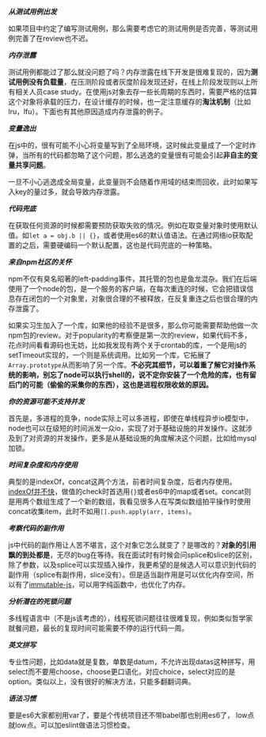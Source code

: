 ***从测试用例出发***

如果项目中约定了编写测试用例，那么需要考虑它的测试用例是否完善，等测试用例完善了在review也不迟。

***内存泄露***

测试用例都能过了那么就没问题了吗？内存泄露在线下开发是很难复现的，因为**测试用例没有负载量**，在压测阶段或者灰度阶段发现还好，在线上阶段发现则以上所有相关人员case study。在使用js对象去存一些长周期的东西时，需要严格的估算这个对象将承载的压力，在设计缓存的时候，也一定注意缓存的**淘汰机制**（比如lru，lfu）。下面也有其他原因造成内存泄露的例子。

***变量逸出***

在js中的，很有可能不小心将变量写到了全局环境，这时候此变量成了一个定时炸弹，当所有的代码都忽略了这个问题，那么逃逸的变量很有可能会引起**非自主的变量共享问题**。

一旦不小心逃逸成全局变量，此变量则不会随着作用域的结束而回收，此时如果写入key的量过多，就会导致内存泄露。

***代码兜底***

在获取任何资源的时候都需要预防获取失败的情况。例如在取变量对象时使用默认值。如`let a = obj.b || {}`，或者使用es6的默认值语法。在通过网络io获取配置的之后，需要硬编码一个默认配置，这也是代码兜底的一种策略。

***来自npm社区的关怀***

npm不仅有臭名昭著的left-padding事件，其托管的包也是鱼龙混杂。我们在后端使用了一个node的包，是一个服务的客户端，在每次重连的时候，它会把错误信息存在闭包的一个对象里，对象很合理的不被释放，在反复重连之后也很合理的内存泄露了。

如果实习生加入了一个库，如果他的经验不是很多，那么你可能需要帮助他做一次npm包的review。对于popularity的考察便是第一次的review，如果代码不多，花点时间看看源码也无妨，比如我发现有两个关于crontab的库，一个是用js的setTimeout实现的，一个则是系统调用。比如另一个库，它拓展了`Array.prototype`从而影响了另一个库。**不必究其细节，可以着重了解它对操作系统的影响，别忘了node可以执行shell的，说不定你安装了一个危险的库，也有留后门的可能（偷偷的采集你的东西），这也是进程权限收敛的原因。**

***你的资源可能不支持并发***

首先是，多进程的竞争，node实际上可以多进程，即使在单线程异步io模型中，node也可以在级短的时间派发一众io，实现了对于基础设施的并发操作。这就涉及到了对资源的并发操作，更多是从基础设施的角度解决这个问题，比如给mysql加锁。

***时间复杂度和内存使用***

典型的是indexOf，concat这两个方法，前者时间复杂度，后者内存使用。[indexOf并不快](https://stackoverflow.com/questions/3562919/what-is-the-cost-complexity-of-a-string-indexof-function-call)，做值的check时首选用`{}`或者es6中的map或者set。concat则是用两个数组生成了一个新的数组，我看见很多人在写类似数组拍平操作时使用concat收集item，此时不如用`[].push.apply(arr, items)`。

***考察代码的副作用***

js中代码的副作用让人苦不堪言，这个对象它怎么就变了？是哪改的？**对象的引用飘的到处都是**，无尽的bug在等待。我在面试时有时候会问splice和slice的区别，除了参数，以及splice可以实现插入操作，我更希望的是候选人可以意识到代码的副作用（splice有副作用，slice没有）。但是适当副作用是可以优化内存空间，所以有了[immutable-js](http://facebook.github.io/immutable-js/)，可以用字纯函数中，也优化了内存。

***分析潜在的死锁问题***

多线程语言中（不是js该考虑的），线程死锁问题往往很难复现，例如类似哲学家就餐问题，最长的复现时间可能需要不停的运行代码一周。

***英文拼写***

专业性问题，比如data就是复数，单数是datum，不允许出现datas这种拼写，用select而不要用choose，choose更口语化，对应choice，select对应的是option。类似以上，没有很好的解决方法，只能多翻翻词典。

***语法习惯***

要是es6大家都别用var了，要是个传统项目还不带babel那也别用es6了， low点就low点。可以加eslint做语法习惯检查。